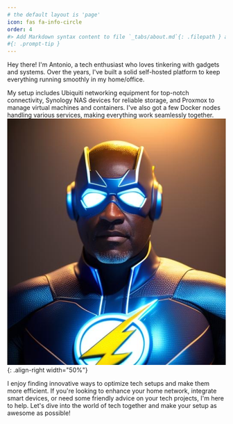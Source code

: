 ```yaml
---
# the default layout is 'page'
icon: fas fa-info-circle
order: 4
#> Add Markdown syntax content to file `_tabs/about.md`{: .filepath } and it will show up on this page.
#{: .prompt-tip }
---
```


Hey there! I'm Antonio, a tech enthusiast who loves tinkering with gadgets and systems. Over the years, I've built a solid self-hosted platform to keep everything running smoothly in my home/office.

My setup includes Ubiquiti networking equipment for top-notch connectivity, Synology NAS devices for reliable storage, and Proxmox to manage virtual machines and containers. I've also got a few Docker nodes handling various services, making everything work seamlessly together.
![Nerd](assets\img\IMG_0460.png){: .align-right width="50%"}

I enjoy finding innovative ways to optimize tech setups and make them more efficient. If you're looking to enhance your home network, integrate smart devices, or need some friendly advice on your tech projects, I'm here to help. Let's dive into the world of tech together and make your setup as awesome as possible!
